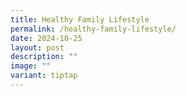 ```yaml
---
title: Healthy Family Lifestyle
permalink: /healthy-family-lifestyle/
date: 2024-10-25
layout: post
description: ""
image: ""
variant: tiptap
---
```

